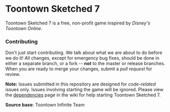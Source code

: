 # Toontown Sketched 7
Toontown Sketched 7 is a free, non-profit game inspired by _Disney's Toontown Online_.

### Contributing ###
Don't just start contributing. We talk about what we are about to do before we do it! All changes, except for emergency bug fixes, should be done in either a separate branch, or a fork -- **not** to the master or release branches. When you are ready to merge your changes, submit a _pull request_ for review.  

**Note:** Issues submitted in this repository are designed for *code-related* issues only. Issues involving starting the game will be ignored. Please view the [dependencies](https://github.com/ToontownInfinite/src/wiki/Dependencies) page in the wiki for help starting Toontown Sketched 7.

**Source base**: Toontown Infinite Team

